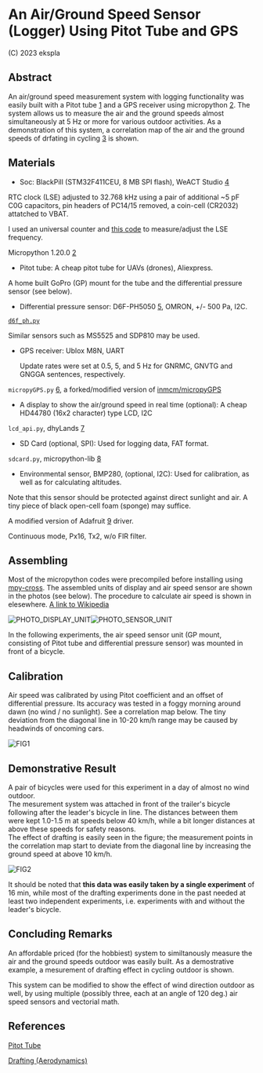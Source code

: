 # An Air/Ground Speed Sensor (Logger) Using Pitot Tube and GPS

(C) 2023 ekspla

## Abstract


An air/ground speed measurement system with logging functionality was easily built 
with a Pitot tube [1](https://en.wikipedia.org/wiki/Pitot_tube) and a GPS receiver using micropython [2](https://micropython.org/).  The system allows us 
to measure the air and the ground speeds almost simultaneously at 5 Hz or more for various 
outdoor activities.  As a demonstration of this system, a correlation map of the air 
and the ground speeds of drfating in cycling [3](https://en.wikipedia.org/wiki/Drafting_(aerodynamics)) is shown.


## Materials


- Soc:
BlackPill (STM32F411CEU, 8 MB SPI flash), WeACT Studio [4](https://github.com/WeActStudio)

RTC clock (LSE) adjusted to 32.768 kHz using a pair of additional ~5 pF C0G capacitors, 
pin headers of PC14/15 removed, a coin-cell (CR2032) attatched to VBAT.

I used an universal counter and [this code](https://jhalfmoon.com/dbc/2023/03/28/micropython%e7%9a%84%e5%8d%88%e7%9d%a198-stm32%e7%89%88%e3%80%81nucleo%e3%81%ae%e3%82%af%e3%83%ad%e3%83%83%e3%82%af%e8%a8%ad%e5%ae%9a%e3%82%92%e8%a6%8b%e7%9b%b4%e3%81%99/) to measure/adjust the LSE frequency.

Micropython 1.20.0 [2](https://micropython.org/)


- Pitot tube:
A cheap pitot tube for UAVs (drones), Aliexpress.

A home built GoPro (GP) mount for the tube and the differential pressure sensor (see below).


- Differential pressure sensor:
D6F-PH5050 [5](https://github.com/omron-devhub), OMRON, +/- 500 Pa, I2C.

[`d6f_ph.py`](https://github.com/ekspla/D6F-PH)

Similar sensors such as MS5525 and SDP810 may be used.


- GPS receiver:
Ublox M8N, UART

  Update rates were set at 0.5, 5, and 5 Hz for GNRMC, GNVTG and GNGGA sentences, respectively.
  
`micropyGPS.py` [6](https://github.com/ekspla/micropyGPS), a forked/modified version of [inmcm/micropyGPS](https://github.com/inmcm/micropyGPS)


- A display to show the air/ground speed in real time (optional):
A cheap HD44780 (16x2 character) type LCD, I2C

`lcd_api.py`, dhyLands [7](https://github.com/dhylands/python_lcd)


- SD Card (optional, SPI):
Used for logging data, FAT format.

`sdcard.py`, micropython-lib [8](https://github.com/micropython/micropython-lib)


- Environmental sensor, BMP280, (optional, I2C):
Used for calibration, as well as for calculating altitudes.

Note that this sensor should be protected against direct sunlight and air.  A tiny piece of black open-cell foam (sponge) may suffice.

A modified version of Adafruit [9](https://github.com/adafruit) driver.

Continuous mode, Px16, Tx2, w/o FIR filter.


## Assembling

Most of the micropython codes were precompiled before installing using [mpy-cross](https://github.com/micropython/micropython/tree/master/mpy-cross).
The assembled units of display and air speed sensor are shown in the photos (see below).
The procedure to calculate air speed is shown in elesewhere. [A link to Wikipedia](https://en.wikipedia.org/wiki/Pitot_tube)

![PHOTO_DISPLAY_UNIT](https://github.com/ekspla/Pitot_GPS_Sensor_Logger/assets/23088524/597a1803-d24d-48b3-8af5-0211344b13ab "Display_Unit")![PHOTO_SENSOR_UNIT](https://github.com/ekspla/Pitot_GPS_Sensor_Logger/assets/23088524/bd19487f-eebe-436c-b4d1-b03a5846598e "Sensor_Unit")

In the following experiments, the air speed sensor unit (GP mount, consisting of Pitot 
tube and differential pressure sensor) was mounted in front of a bicycle.


## Calibration

Air speed was calibrated by using Pitot coefficient and an offset of differential pressure.
Its accuracy was tested in a foggy morning around dawn (no wind / no sunlight).
See a correlation map below.  The tiny deviation from the diagonal line in 10-20 km/h range 
may be caused by headwinds of oncoming cars.

![FIG1](https://github.com/ekspla/Pitot_GPS_Sensor_Logger/assets/23088524/f7df4ba7-1bcd-483e-b431-faf6cff3856e "Fig1_Test_Calibration")


## Demonstrative Result

A pair of bicycles were used for this experiment in a day of almost no wind outdoor.  
The mesurement system was attached in front of the trailer's bicycle following after the 
leader's bicycle in line.  The distances between them were kept 1.0-1.5 m at speeds 
below 40 km/h, while a bit longer distances at above these speeds for safety reasons.  
The effect of drafting is easily seen in the figure; the measurement points in the correlation 
map start to deviate from the diagonal line by increasing the ground speed at above 10 km/h.

![FIG2](https://github.com/ekspla/Pitot_GPS_Sensor_Logger/assets/23088524/567399aa-fdd2-4cee-abe9-0b21babf997b "Fig2_Drafting_in_Cycling")

It should be noted that **this data was easily taken by a single experiment** of 16 min, while 
most of the drafting experiments done in the past needed at least two independent experiments,
i.e. experiments with and without the leader's bicycle.


## Concluding Remarks

An affordable priced (for the hobbiest) system to similtanously measure the air and the ground speeds 
outdoor was easily built.  As a demostrative example, a mesurement of drafting effect in cycling outdoor 
is shown.

This system can be modified to show the effect of wind direction outdoor as well, by using 
multiple (possibly three, each at an angle of 120 deg.) air speed sensors and vectorial math.


## References

[Pitot Tube](https://en.wikipedia.org/wiki/Pitot_tube)

[Drafting (Aerodynamics)](https://en.wikipedia.org/wiki/Drafting_(aerodynamics))

